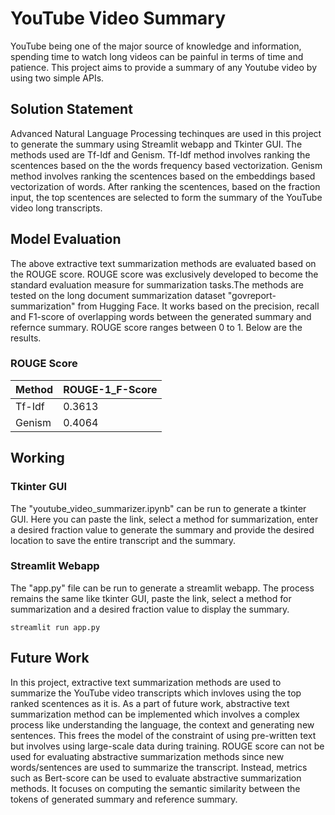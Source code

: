# YouTube Video Summary
YouTube being one of the major source of knowledge and information, spending time to watch long videos can be painful in terms of time and patience. This project aims to provide a summary of any Youtube video by using two simple APIs.

## Solution Statement
Advanced Natural Language Processing techinques are used in this project to generate the summary using Streamlit webapp and Tkinter GUI. The methods used are Tf-Idf and Genism. Tf-Idf method involves ranking the scentences based on the the words frequency based vectorization. Genism method involves ranking the scentences based on the embeddings based vectorization of words. After ranking the scentences, based on the fraction input, the top scentences are selected to form the summary of the YouTube video long transcripts.

## Model Evaluation
The above extractive text summarization methods are evaluated based on the ROUGE score. ROUGE score was exclusively developed to become the standard evaluation measure for summarization tasks.The methods are tested on the long document summarization dataset "govreport-summarization" from Hugging Face. It works based on the precision, recall and F1-score of overlapping words between the generated summary and refernce summary. ROUGE score ranges between 0 to 1.
Below are the results.

### ROUGE Score
|Method|ROUGE-1_F-Score|
|-|-|
|Tf-Idf|0.3613|
|Genism|0.4064|

## Working
### Tkinter GUI
The "youtube_video_summarizer.ipynb" can be run to generate a tkinter GUI. Here you can paste the link, select a method for summarization, enter a desired fraction value to generate the summary and provide the desired location to save the entire transcript and the summary.

### Streamlit Webapp
The "app.py" file can be run to generate a streamlit webapp. The process remains the same like tkinter GUI, paste the link, select a method for summarization and a desired fraction value to display the summary.

```
streamlit run app.py
```

## Future Work
In this project, extractive text summarization methods are used to summarize the YouTube video transcripts which invloves using the top ranked scentences as it is. As a part of future work, abstractive text summarization method can be implemented which involves a complex process like understanding the language, the context and generating new sentences. This frees the model of the constraint of using pre-written text but involves using large-scale data during training.
ROUGE score can not be used for evaluating abstractive summarization methods since new words/sentences are used to summarize the transcript. Instead, metrics such as Bert-score can be used to evaluate abstractive summarization methods. It focuses on computing the semantic similarity between the tokens of generated summary and reference summary. 
